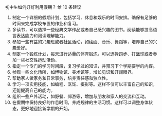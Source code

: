 初中生如何好好利用假期？
给 10 条建议
1. 制定一个详细的假期计划，包括学习、休息和娱乐的时间安排。确保有足够的时间来完成学校布置的作业和复习。
2. 多读书，可以选择一些经典文学作品或者自己感兴趣的图书。阅读能够提高语言表达能力和阅读理解能力。
3. 参加一些有益的兴趣班或者社区活动，如绘画、音乐、舞蹈等，培养自己的兴趣爱好。
4. 制定一个锻炼计划，每天进行适量的体育锻炼。可以选择跑步、打篮球或者参加一些社交性运动活动。
5. 指定一个专门的学习时间段，复习学过的知识，并预习下个学期要学的内容。
6. 参观一些文化场所，如博物馆、美术馆等，增长见识和开阔眼界。
7. 帮助家人做家务和日常事务，培养责任感和独立性。
8. 学习一项实用技能，如编程、烹饪、摄影等。这样不仅可以丰富自己的知识，还能提高自己的能力。
9. 组织一些户外活动，如野餐、郊游等，增加与朋友和家人的交流和互动。
10. 在假期中保持良好的作息时间，养成规律的生活习惯。这样可以调整身体状态，更好地迎接新学期的开始。